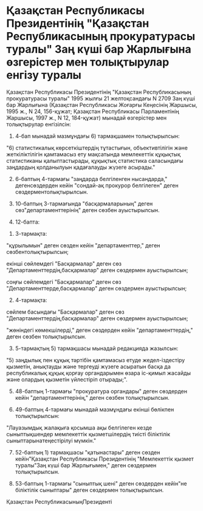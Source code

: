 # Қазақстан Республикасы Президентiнiң "Қазақстан Республикасының прокуратурасы туралы" Заң күшi бар Жарлығына өзгерiстер мен толықтырулар енгiзу туралы

Қазақстан Республикасы Президентiнiң "Қазақстан Республикасының прокуратурасы туралы" 1995 жылғы 21 желтоқсандағы N 2709 Заң күшi бар Жарлығына (Қазақстан Республикасы Жоғарғы Кеңесiнiң Жаршысы, 1995 ж., N 24, 156-құжат; Қазақстан Республикасы Парламентiнiң Жаршысы, 1997 ж., N 12, 184-құжат) мынадай өзгерiстер мен толықтырулар енгiзiлсiн:

1. 4-бап мынадай мазмұндағы 6) тармақшамен толықтырылсын:

"6) статистикалық көрсеткiштердiң тұтастығын, объективтiлiгiн және жеткiлiктiлiгiн қамтамасыз ету мақсатында мемлекеттiк құқықтық статистиканы қалыптастырады, құқықтық статистика саласындағы заңдардың қолданылуын қадағалауды жүзеге асырады."

2. 6-баптың 4-тармағы "заңдарда белгiленген нысандарда," дегенсөздерден кейiн "сондай-ақ прокурор белгiлеген" деген сөздерментолықтырылсын.

3. 10-баптың 3-тармағында "басқармаларының" деген сөз"департаменттерiнiң" деген сөзбен ауыстырылсын.

4. 12-бапта:

1) 3-тармақта:

"құрылымын" деген сөзден кейiн "департаменттер," деген сөзбентолықтырылсын;

екiншi сөйлемдегi "Басқармалар" деген сөз "Департаменттердiң,басқармалар" деген сөздермен ауыстырылсын;

соңғы сөйлемдегi "Басқармалар" деген сөз "Департаменттерде,басқармалар" деген сөздермен ауыстырылсын;

2) 4-тармақта:

сөйлем басындағы "Басқармалар" деген сөз "Департаменттердiң,басқармалар" деген сөздермен ауыстырылсын;

"жөнiндегi көмекшiлердi," деген сөздерден кейiн "департаменттердiң," деген сөзбен толықтырылсын.

3) 5-тармақтың 5) тармақшасы мынадай редакцияда жазылсын:

"5) заңдылық пен құқық тәртiбiн қамтамасыз етуде жедел-iздестiру қызметiн, анықтауды және тергеудi жүзеге асыратын басқа да республикалық құқық қорғау органдарымен өзара iс-қимыл жасайды және олардың қызметiн үйлестiрiп отырады;".

5. 48-баптың 1-тармағы "прокуратура органдары" деген сөздерден кейiн "департаменттерiнiң," деген сөзбен толықтырылсын.

6. 49-баптың 4-тармағы мынадай мазмұндағы екiншi бөлiкпен толықтырылсын:

"Лауазымдық жалақыға қосымша ақы белгiлеген кезде сыныптықшендер мемлекеттiк қызметшiлердiң тиiстi бiлiктiлiк сыныптарынатеңестiрiлуi мүмкiн."

7. 52-баптың 1) тармақшасы "қатынастары" деген сөзден кейiн"Қазақстан Республикасы Президентiнiң "Мемлекеттiк қызмет туралы"Заң күшi бар Жарлығымен," деген сөздермен толықтырылсын.

8. 53-баптың 1-тармағы "сыныптық шенi" деген сөздерден кейiн"не бiлiктiлiк сыныптары" деген сөздермен толықтырылсын.

Қазақстан РеспубликасыныңПрезидентi

